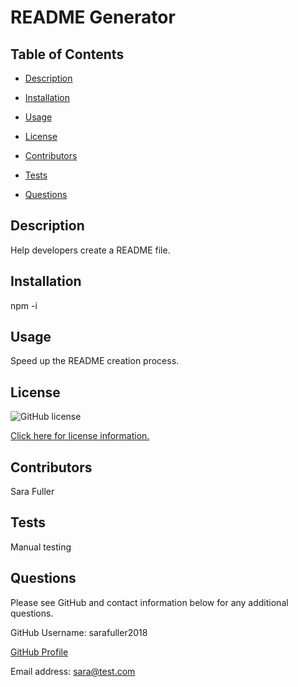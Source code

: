 # README Generator

## Table of Contents

* [Description](#description)

* [Installation](#installation)

* [Usage](#usage)

* [License](#license)

* [Contributors](#contributors)

* [Tests](#tests)

* [Questions](#questions)

## Description
Help developers create a README file.

## Installation
npm -i

## Usage 
Speed up the README creation process.

## License 
 ![GitHub license](https://img.shields.io/badge/license-APACHE-blue.svg) 

  [Click here for license information.](https://choosealicense.com/licenses/)

## Contributors
Sara Fuller

## Tests 
Manual testing

## Questions 
Please see GitHub and contact information below for any additional questions. 

GitHub Username: sarafuller2018 

[GitHub Profile](https://github.com/sarafuller2018) 

Email address: sara@test.com 

